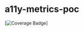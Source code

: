 # a11y-metrics-poc

[![Coverage Badge](https://img.shields.io/endpoint?url=https://raw.githubusercontent.com/dequelabs/a11y-metrics-poc/main/a11y_metrics__heads_main.json)]

